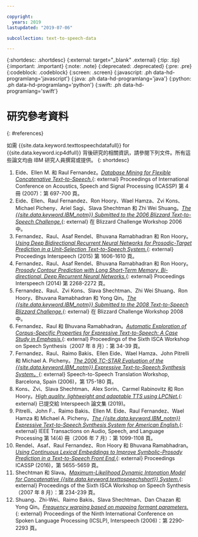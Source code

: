 ```yaml
---

copyright:
  years: 2019
lastupdated: "2019-07-06"

subcollection: text-to-speech-data

---
```


{:shortdesc: .shortdesc}
{:external: target="_blank" .external}
{:tip: .tip}
{:important: .important}
{:note: .note}
{:deprecated: .deprecated}
{:pre: .pre}
{:codeblock: .codeblock}
{:screen: .screen}
{:javascript: .ph data-hd-programlang='javascript'}
{:java: .ph data-hd-programlang='java'}
{:python: .ph data-hd-programlang='python'}
{:swift: .ph data-hd-programlang='swift'}

# 研究參考資料
{: #references}

如需 {{site.data.keyword.texttospeechdatafull}} for {{site.data.keyword.icp4dfull}} 背後研究的相關資訊，請參閱下列文件。所有這些論文均由 IBM 研究人員撰寫或提供。
{: shortdesc}

1.  <a id="eide2007" style="border-bottom:none">Eide、Ellen M. 和 Raul Fernandez。</a>[*Database Mining for Flexible Concatenative Text-to-Speech.*](http://ieeexplore.ieee.org/xpl/articleDetails.jsp?arnumber=4218196){: external} Proceedings of International Conference on Acoustics, Speech and Signal Processing (ICASSP) 第 4 冊 (2007)：第 697-700 頁。
1.  <a id="eide2006" style="border-bottom:none">Eide、Ellen、Raul Fernandez、Ron Hoory、Wael Hamza、Zvi Kons、Michael Picheny、Ariel Sagi、Slava Shechtman 和 Zhi Wei Shuang。</a>[*The {{site.data.keyword.IBM_notm}} Submitted to the 2006 Blizzard Text-to-Speech Challenge.*](http://www.festvox.org/blizzard/bc2006/ibm_blizzard2006.pdf){: external} 在 Blizzard Challenge Workshop 2006 中。
1.  <a id="fernandez2015" style="border-bottom:none">Fernandez、Raul、Asaf Rendel、Bhuvana Ramabhadran 和 Ron Hoory。</a>[*Using Deep Bidirectional Recurrent Neural Networks for Prosodic-Target Prediction in a Unit-Selection Text-to-Speech System.*](https://www.researchgate.net/publication/295080074_Using_Deep_Bidirectional_Recurrent_Neural_Networks_for_Prosodic-Target_Prediction_in_a_Unit-Selection_Text-to-Speech_System){: external} Proceedings Interspeech (2015) 第 1606-1610 頁。
1.  <a id="fernandez2014" style="border-bottom:none">Fernandez、Raul、Asaf Rendel、Bhuvana Ramabhadran 和 Ron Hoory。</a>[*Prosody Contour Prediction with Long Short-Term Memory, Bi-directional, Deep Recurrent Neural Networks.*](https://www.researchgate.net/publication/267154161_Prosody_Contour_Prediction_with_Long_Short-Term_Memory_Bi-Directional_Deep_Recurrent_Neural_Networks){: external} Proceedings Interspeech (2014) 第 2268-2272 頁。
1.  <a id="fernandez2008" style="border-bottom:none">Fernandez、Raul、Zvi Kons、Slava Shechtman、Zhi Wei Shuang、Ron Hoory、Bhuvana Ramabhadran 和 Yong Qin。</a>[*The {{site.data.keyword.IBM_notm}} Submitted to the 2008 Text-to-Speech Blizzard Challenge.*](http://festvox.org/blizzard/bc2008/ibm_Blizzard2008.pdf){: external} 在 Blizzard Challenge Workshop 2008 中。
1.  <a id="fernandez2007" style="border-bottom:none">Fernandez、Raul 和 Bhuvana Ramabhadran。</a>[*Automatic Exploration of Corpus-Specific Properties for Expressive Text-to-Speech: A Case Study in Emphasis.*](http://www.isca-speech.org/archive_open/archive_papers/ssw6/ssw6_034.pdf){: external} Proceedings of the Sixth ISCA Workshop on Speech Synthesis（2007 年 8 月）：第 34-39 頁。
1.  <a id="fernandez2006" style="border-bottom:none">Fernandez、Raul、Raimo Bakis、Ellen Eide、Wael Hamza、John Pitrelli 和 Michael A. Picheny。</a>[*The 2006 TC-STAR Evaluation of the {{site.data.keyword.IBM_notm}} Expressive Text-to-Speech Synthesis System。*](https://www.researchgate.net/publication/228787461_The_2006_TC-STAR_evaluation_of_the_IBM_text-to-speech_synthesis_system){: external} Speech-to-Speech Translation Workshop, Barcelona, Spain (2006)，第 175-180 頁。
1.  <a id="kons2019" style="border-bottom:none">Kons、Zvi、Slava Shechtman、Alex Sorin、Carmel Rabinovitz 和 Ron Hoory。</a>[*High quality, lightweight and adaptable TTS using LPCNet.*](https://arxiv.org/abs/1905.00590){: external} 已提交給 Interspeech 論文集 (2019)。
1.  <a id="pitrelli2006" style="border-bottom:none">Pitrelli、John F.、Raimo Bakis、Ellen M. Eide、Raul Fernandez、Wael Hamza 和 Michael A. Picheny。</a>[*The {{site.data.keyword.IBM_notm}} Expressive Text-to-Speech Synthesis System for American English.*](http://ieeexplore.ieee.org/xpl/login.jsp?tp=&arnumber=1643639&url=http%3A%2F%2Fieeexplore.ieee.org%2Fxpls%2Fabs_all.jsp%3Farnumber%3D1643639){: external} IEEE Transactions on Audio, Speech, and Language Processing 第 14(4) 冊（2006 年 7 月）：第 1099-1108 頁。
1.  <a id="rendel2016" style="border-bottom:none">Rendel、Asaf、Raul Fernandez、Ron Hoory 和 Bhuvana Ramabhadran。</a>[*Using Continuous Lexical Embeddings to Improve Symbolic-Prosody Prediction in a Text-to-Speech Front End.*](http://www.icassp2016.org/Papers/ViewPapers.asp?PaperNum=3425){: external} Proceedings ICASSP (2016)，第 5655-5659 頁。
1.  <a id="slava2007" style="border-bottom:none">Shechtman 和 Slava。</a>[*Maximum-Likelihood Dynamic Intonation Model for Concatenative {{site.data.keyword.texttospeechshort}} System.*](http://www.isca-speech.org/archive_open/archive_papers/ssw6/ssw6_234.pdf){: external} Proceedings of the Sixth ISCA Workshop on Speech Synthesis（2007 年 8 月）：第 234-239 頁。
1.  <a id="shuang2006" style="border-bottom:none">Shuang、Zhi-Wei、Raimo Bakis、Slava Shechtman、Dan Chazan 和 Yong Qin。</a>[*Frequency warping based on mapping formant parameters.*](https://www.researchgate.net/profile/Slava_Shechtman/publication/221491579_Frequency_warping_based_on_mapping_formant_parameters/links/55d462dd08ae7fb244f60c61.pdf){: external} Proceedings of the Ninth International Conference on Spoken Language Processing (ICSLP), Interspeech (2006)：第 2290-2293 頁。
